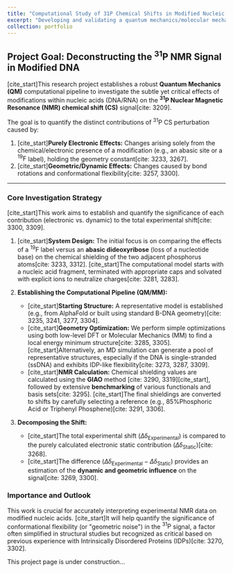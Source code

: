 ```yaml
---
title: "Computational Study of 31P Chemical Shifts in Modified Nucleic Acids"
excerpt: "Developing and validating a quantum mechanics/molecular mechanics (QM/MM) pipeline to decompose the experimental $\text{}^{31}\text{P}$ NMR chemical shift (CS) signal into its underlying electronic (static) and geometric (dynamic) contributions for modified DNA/RNA. <br/><img src='/images/31P-Structures.png'>"
collection: portfolio
---
```


## Project Goal: Deconstructing the $\text{}^{31}\text{P}$ NMR Signal in Modified DNA

[cite_start]This research project establishes a robust **Quantum Mechanics (QM)** computational pipeline to investigate the subtle yet critical effects of modifications within nucleic acids (DNA/RNA) on the **$\text{}^{31}\text{P}$ Nuclear Magnetic Resonance (NMR) chemical shift (CS)** signal[cite: 3209].

The goal is to quantify the distinct contributions of $\text{}^{31}\text{P}$ CS perturbation caused by:
1.  [cite_start]**Purely Electronic Effects:** Changes arising solely from the chemical/electronic presence of a modification (e.g., an abasic site or a $\text{}^{19}\text{F}$ label), holding the geometry constant[cite: 3233, 3267].
2.  [cite_start]**Geometric/Dynamic Effects:** Changes caused by bond rotations and conformational flexibility[cite: 3257, 3300].

---

### Core Investigation Strategy

[cite_start]This work aims to establish and quantify the significance of each contribution (electronic vs. dynamic) to the total experimental shift[cite: 3300, 3309].

1.  [cite_start]**System Design:** The initial focus is on comparing the effects of a $\text{}^{19}\text{F}$ label versus an **abasic dideoxyribose** (loss of a nucleotide base) on the chemical shielding of the two adjacent phosphorus atoms[cite: 3233, 3312]. [cite_start]The computational model starts with a nucleic acid fragment, terminated with appropriate caps and solvated with explicit ions to neutralize charges[cite: 3281, 3283].

2.  **Establishing the Computational Pipeline (QM/MM):**
    * [cite_start]**Starting Structure:** A representative model is established (e.g., from AlphaFold or built using standard B-DNA geometry)[cite: 3235, 3241, 3277, 3304].
    * [cite_start]**Geometry Optimization:** We perform simple optimizations using both low-level DFT or Molecular Mechanics (MM) to find a local energy minimum structure[cite: 3285, 3305]. [cite_start]Alternatively, an MD simulation can generate a pool of representative structures, especially if the DNA is single-stranded (ssDNA) and exhibits IDP-like flexibility[cite: 3273, 3287, 3309].
    * [cite_start]**NMR Calculation:** Chemical shielding values are calculated using the **GIAO** method [cite: 3290, 3319][cite_start], followed by extensive **benchmarking** of various functionals and basis sets[cite: 3295]. [cite_start]The final shieldings are converted to shifts by carefully selecting a reference (e.g., $\text{85\% Phosphoric Acid}$ or $\text{Triphenyl Phosphene}$)[cite: 3291, 3306].

3.  **Decomposing the Shift:**
    * [cite_start]The total experimental shift ($\Delta\delta_{\text{Experimental}}$) is compared to the purely calculated electronic static contribution ($\Delta\delta_{\text{Static}}$)[cite: 3268].
    * [cite_start]The difference ($\Delta\delta_{\text{Experimental}} - \Delta\delta_{\text{Static}}$) provides an estimation of the **dynamic and geometric influence** on the signal[cite: 3269, 3300].

### Importance and Outlook

This work is crucial for accurately interpreting experimental NMR data on modified nucleic acids. [cite_start]It will help quantify the significance of conformational flexibility (or "geometric noise") in the $\text{}^{31}\text{P}$ signal, a factor often simplified in structural studies but recognized as critical based on previous experience with Intrinsically Disordered Proteins (IDPs)[cite: 3270, 3302].

This project page is under construction...
